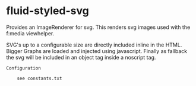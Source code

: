 # fluid-styled-svg

Provides an ImageRenderer for svg. This renders svg images used with the f:media viewhelper.

SVG's up to a configurable size are directly included inline in the HTML. Bigger Graphs
are loaded and injected using javascript. Finally as fallback the svg will be included
in an object tag inside a noscript tag.

```
Configuration

    see constants.txt

```